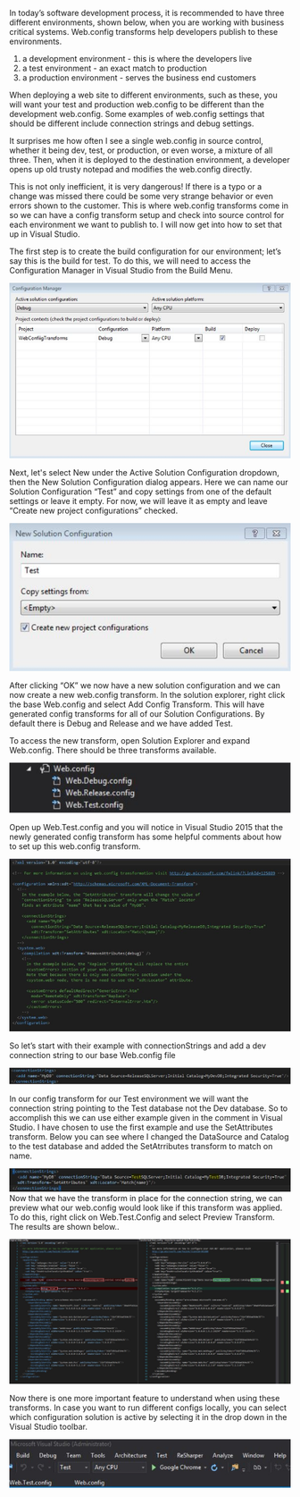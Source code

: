 
In today’s software development process, it is recommended to have three different environments, shown below, when you are working with business critical systems. Web.config transforms help developers publish to these environments.

1. a development environment - this is where the developers live
2. a test environment - an exact match to production
3. a production environment - serves the business end customers

When deploying a web site to different environments, such as these, you will want your test and production web.config to be different than the development web.config. Some examples of web.config settings that should be different include connection strings and debug settings.

It surprises me how often I see a single web.config in source control, whether it being dev, test, or production, or even worse, a mixture of all three. Then, when it is deployed to the destination environment, a developer opens up old trusty notepad and modifies the web.config directly.

This is not only inefficient, it is very dangerous! If there is a typo or a change was missed there could be some very strange behavior or even errors shown to the customer. This is where web.config transforms come in so we can have a config transform setup and check into source control for each environment we want to publish to. I will now get into how to set that up in Visual Studio.

The first step is to create the build configuration for our environment; let’s say this is the build for test. To do this, we will need to access the Configuration Manager in Visual Studio from the Build Menu.

[![Screen Shot 2015-09-24 at 4.59.29 PM](https://raw.githubusercontent.com/worseTyler/MarkdownBlogs/main/2015/09/web-config-transforms/images/Screen-Shot-2015-09-24-at-4.59.29-PM.png)](/wp-content/uploads/2015/09/Screen-Shot-2015-09-24-at-4.59.29-PM.png)

Next, let's select New under the Active Solution Configuration dropdown, then the New Solution Configuration dialog appears. Here we can name our Solution Configuration “Test” and copy settings from one of the default settings or leave it empty. For now, we will leave it as empty and leave “Create new project configurations” checked.

[![Screen Shot 2015-09-24 at 4.56.27 PM](https://raw.githubusercontent.com/worseTyler/MarkdownBlogs/main/2015/09/web-config-transforms/images/Screen-Shot-2015-09-24-at-4.56.27-PM.png)](/wp-content/uploads/2015/09/Screen-Shot-2015-09-24-at-4.56.27-PM.png)

After clicking “OK” we now have a new solution configuration and we can now create a new web.config transform. In the solution explorer, right click the base Web.config and select Add Config Transform. This will have generated config transforms for all of our Solution Configurations. By default there is Debug and Release and we have added Test.

To access the new transform, open Solution Explorer and expand Web.config. There should be three transforms available.

[![Screen Shot 2015-09-24 at 4.56.37 PM](https://raw.githubusercontent.com/worseTyler/MarkdownBlogs/main/2015/09/web-config-transforms/images/Screen-Shot-2015-09-24-at-4.56.37-PM.png)](/wp-content/uploads/2015/09/Screen-Shot-2015-09-24-at-4.56.37-PM.png)

Open up Web.Test.config and you will notice in Visual Studio 2015 that the newly generated config transform has some helpful comments about how to set up this web.config transform.

[![Screen Shot 2015-09-24 at 4.56.58 PM](https://raw.githubusercontent.com/worseTyler/MarkdownBlogs/main/2015/09/web-config-transforms/images/Screen-Shot-2015-09-24-at-4.56.58-PM.png)](/wp-content/uploads/2015/09/Screen-Shot-2015-09-24-at-4.56.58-PM.png)

So let’s start with their example with connectionStrings and add a dev connection string to our base Web.config file

[![Screen Shot 2015-09-24 at 4.57.17 PM](https://raw.githubusercontent.com/worseTyler/MarkdownBlogs/main/2015/09/web-config-transforms/images/Screen-Shot-2015-09-24-at-4.57.17-PM.png)](/wp-content/uploads/2015/09/Screen-Shot-2015-09-24-at-4.57.17-PM.png)

In our config transform for our Test environment we will want the connection string pointing to the Test database not the Dev database. So to accomplish this we can use either example given in the comment in Visual Studio. I have chosen to use the first example and use the SetAttributes transform. Below you can see where I changed the DataSource and Catalog to the test database and added the SetAtrributes transform to match on name.

[![Screen Shot 2015-09-24 at 4.57.32 PM](https://raw.githubusercontent.com/worseTyler/MarkdownBlogs/main/2015/09/web-config-transforms/images/Screen-Shot-2015-09-24-at-4.57.32-PM.png)](/wp-content/uploads/2015/09/Screen-Shot-2015-09-24-at-4.57.32-PM.png) Now that we have the transform in place for the connection string, we can preview what our web.config would look like if this transform was applied. To do this, right click on Web.Test.Config and select Preview Transform. The results are shown below..

[![Screen Shot 2015-09-24 at 4.58.15 PM](https://raw.githubusercontent.com/worseTyler/MarkdownBlogs/main/2015/09/web-config-transforms/images/Screen-Shot-2015-09-24-at-4.58.15-PM.png)](/wp-content/uploads/2015/09/Screen-Shot-2015-09-24-at-4.58.15-PM.png)

Now there is one more important feature to understand when using these transforms. In case you want to run different configs locally, you can select which configuration solution is active by selecting it in the drop down in the Visual Studio toolbar.

[![Screen Shot 2015-09-24 at 4.58.34 PM](https://raw.githubusercontent.com/worseTyler/MarkdownBlogs/main/2015/09/web-config-transforms/images/Screen-Shot-2015-09-24-at-4.58.34-PM.png)](/wp-content/uploads/2015/09/Screen-Shot-2015-09-24-at-4.58.34-PM.png)

